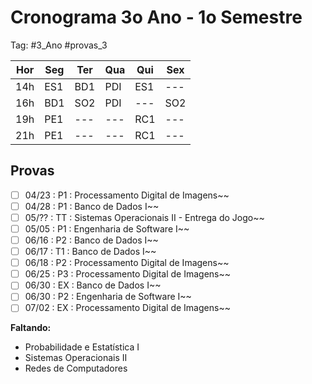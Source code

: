 # Cronograma 3o Ano - 1o Semestre

Tag: #3_Ano #provas_3

| Hor | Seg | Ter | Qua | Qui | Sex |
| --- | --- | --- | --- | --- | --- |
| 14h | ES1 | BD1 | PDI | ES1 | --- |
| 16h | BD1 | SO2 | PDI | --- | SO2 |
| 19h | PE1 | --- | --- | RC1 | --- |
| 21h | PE1 | --- | --- | RC1 | --- |

## **Provas**

- [ ] 04/23 : P1 : Processamento Digital de Imagens~~
- [ ] 04/28 : P1 : Banco de Dados I~~
- [ ] 05/?? : TT : Sistemas Operacionais II - Entrega do Jogo~~
- [ ] 05/05 : P1 : Engenharia de Software I~~
- [ ] 06/16 : P2 : Banco de Dados I~~
- [ ] 06/17 : T1 : Banco de Dados I~~
- [ ] 06/18 : P2 : Processamento Digital de Imagens~~
- [ ] 06/25 : P3 : Processamento Digital de Imagens~~
- [ ] 06/30 : EX : Banco de Dados I~~
- [ ] 06/30 : P2 : Engenharia de Software I~~
- [ ] 07/02 : EX : Processamento Digital de Imagens~~

**Faltando:**

- Probabilidade e Estatística I
- Sistemas Operacionais II
- Redes de Computadores